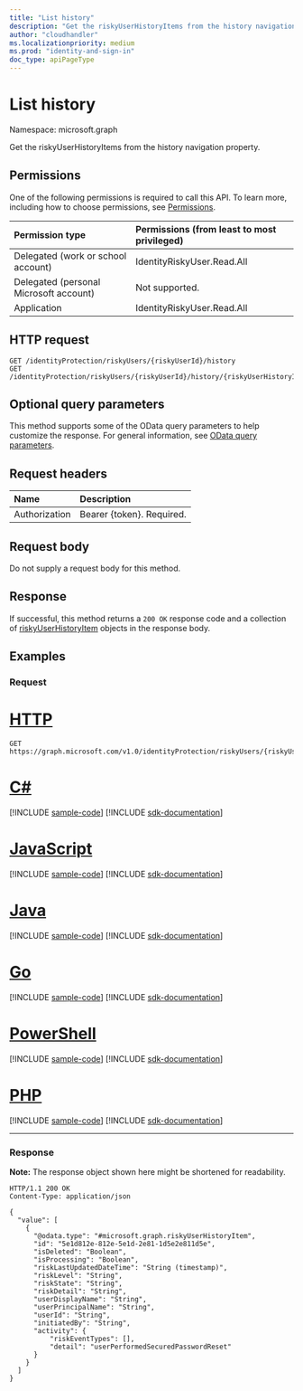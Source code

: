 ```yaml
---
title: "List history"
description: "Get the riskyUserHistoryItems from the history navigation property."
author: "cloudhandler"
ms.localizationpriority: medium
ms.prod: "identity-and-sign-in"
doc_type: apiPageType
---
```


# List history
Namespace: microsoft.graph

Get the riskyUserHistoryItems from the history navigation property.

## Permissions
One of the following permissions is required to call this API. To learn more, including how to choose permissions, see [Permissions](/graph/permissions-reference).

|Permission type|Permissions (from least to most privileged)|
|:---|:---|
|Delegated (work or school account) | IdentityRiskyUser.Read.All    |
|Delegated (personal Microsoft account) | Not supported.    |
|Application | IdentityRiskyUser.Read.All |

## HTTP request

<!-- {
  "blockType": "ignored"
}
-->
``` http
GET /identityProtection/riskyUsers/{riskyUserId}/history
GET /identityProtection/riskyUsers/{riskyUserId}/history/{riskyUserHistoryItemId}/history
```

## Optional query parameters
This method supports some of the OData query parameters to help customize the response. For general information, see [OData query parameters](/graph/query-parameters).

## Request headers
|Name|Description|
|:---|:---|
|Authorization|Bearer {token}. Required.|

## Request body
Do not supply a request body for this method.

## Response

If successful, this method returns a `200 OK` response code and a collection of [riskyUserHistoryItem](../resources/riskyuserhistoryitem.md) objects in the response body.

## Examples

### Request

# [HTTP](#tab/http)
<!-- {
  "blockType": "request",
  "name": "get_riskyuserhistoryitem_2"
}
-->
``` http
GET https://graph.microsoft.com/v1.0/identityProtection/riskyUsers/{riskyUserId}/history
```

# [C#](#tab/csharp)
[!INCLUDE [sample-code](../includes/snippets/csharp/get-riskyuserhistoryitem-2-csharp-snippets.md)]
[!INCLUDE [sdk-documentation](../includes/snippets/snippets-sdk-documentation-link.md)]

# [JavaScript](#tab/javascript)
[!INCLUDE [sample-code](../includes/snippets/javascript/get-riskyuserhistoryitem-2-javascript-snippets.md)]
[!INCLUDE [sdk-documentation](../includes/snippets/snippets-sdk-documentation-link.md)]

# [Java](#tab/java)
[!INCLUDE [sample-code](../includes/snippets/java/get-riskyuserhistoryitem-2-java-snippets.md)]
[!INCLUDE [sdk-documentation](../includes/snippets/snippets-sdk-documentation-link.md)]

# [Go](#tab/go)
[!INCLUDE [sample-code](../includes/snippets/go/get-riskyuserhistoryitem-2-go-snippets.md)]
[!INCLUDE [sdk-documentation](../includes/snippets/snippets-sdk-documentation-link.md)]

# [PowerShell](#tab/powershell)
[!INCLUDE [sample-code](../includes/snippets/powershell/get-riskyuserhistoryitem-2-powershell-snippets.md)]
[!INCLUDE [sdk-documentation](../includes/snippets/snippets-sdk-documentation-link.md)]

# [PHP](#tab/php)
[!INCLUDE [sample-code](../includes/snippets/php/get-riskyuserhistoryitem-2-php-snippets.md)]
[!INCLUDE [sdk-documentation](../includes/snippets/snippets-sdk-documentation-link.md)]

---



### Response
**Note:** The response object shown here might be shortened for readability.
<!-- {
  "blockType": "response",
  "truncated": true,
  "@odata.type": "collection(microsoft.graph.riskyUserHistoryItem)"
}
-->
``` http
HTTP/1.1 200 OK
Content-Type: application/json

{
  "value": [
    {
      "@odata.type": "#microsoft.graph.riskyUserHistoryItem",
      "id": "5e1d812e-812e-5e1d-2e81-1d5e2e811d5e",
      "isDeleted": "Boolean",
      "isProcessing": "Boolean",
      "riskLastUpdatedDateTime": "String (timestamp)",
      "riskLevel": "String",
      "riskState": "String",
      "riskDetail": "String",
      "userDisplayName": "String",
      "userPrincipalName": "String",
      "userId": "String",
      "initiatedBy": "String",
      "activity": {
          "riskEventTypes": [],
          "detail": "userPerformedSecuredPasswordReset"
      }
    }
  ]
}
```


